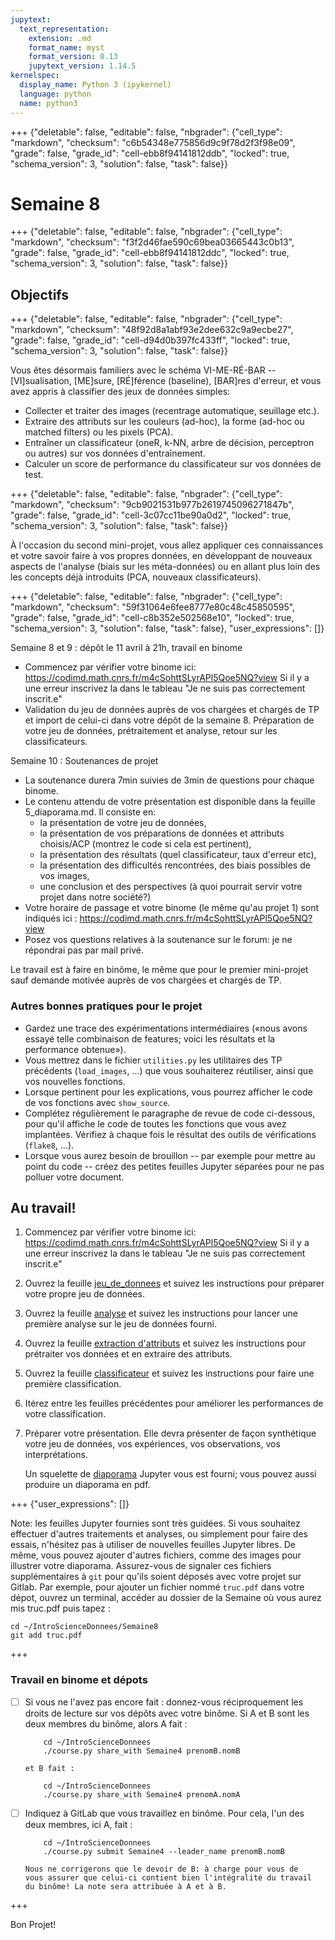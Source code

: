 ```yaml
---
jupytext:
  text_representation:
    extension: .md
    format_name: myst
    format_version: 0.13
    jupytext_version: 1.14.5
kernelspec:
  display_name: Python 3 (ipykernel)
  language: python
  name: python3
---
```


+++ {"deletable": false, "editable": false, "nbgrader": {"cell_type": "markdown", "checksum": "c6b54348e775856d9c9f78d2f3f98e09", "grade": false, "grade_id": "cell-ebb8f94141812ddb", "locked": true, "schema_version": 3, "solution": false, "task": false}}

# Semaine 8

+++ {"deletable": false, "editable": false, "nbgrader": {"cell_type": "markdown", "checksum": "f3f2d46fae590c69bea03665443c0b13", "grade": false, "grade_id": "cell-ebb8f94141812ddc", "locked": true, "schema_version": 3, "solution": false, "task": false}}

## Objectifs

+++ {"deletable": false, "editable": false, "nbgrader": {"cell_type": "markdown", "checksum": "48f92d8a1abf93e2dee632c9a9ecbe27", "grade": false, "grade_id": "cell-d94d0b397fc433ff", "locked": true, "schema_version": 3, "solution": false, "task": false}}

Vous êtes désormais familiers avec le schéma VI-ME-RÉ-BAR --
[VI]sualisation, [ME]sure, [RÉ]férence (baseline), [BAR]res d'erreur,
et vous avez appris à classifier des jeux de données simples:

- Collecter et traiter des images (recentrage automatique, seuillage
  etc.).
- Extraire des attributs sur les couleurs (ad-hoc), la forme (ad-hoc
  ou matched filters) ou les pixels (PCA).
- Entraîner un classificateur (oneR, k-NN, arbre de décision, perceptron
  ou autres) sur vos données d'entraînement.
- Calculer un score de performance du classificateur sur vos données
  de test.

+++ {"deletable": false, "editable": false, "nbgrader": {"cell_type": "markdown", "checksum": "9cb9021531b977b2619745096271847b", "grade": false, "grade_id": "cell-3c07cc11be90a0d2", "locked": true, "schema_version": 3, "solution": false, "task": false}}

À l'occasion du second mini-projet, vous allez appliquer ces
connaissances et votre savoir faire à vos propres données, en
développant de nouveaux aspects de l'analyse (biais sur les
méta-données) ou en allant plus loin des les concepts déjà introduits
(PCA, nouveaux classificateurs).

+++ {"deletable": false, "editable": false, "nbgrader": {"cell_type": "markdown", "checksum": "59f31064e6fee8777e80c48c45850595", "grade": false, "grade_id": "cell-c8b352e502568e10", "locked": true, "schema_version": 3, "solution": false, "task": false}, "user_expressions": []}

Semaine 8 et 9 : dépôt le 11 avril à 21h, travail en binome
- Commencez par vérifier votre binome ici: https://codimd.math.cnrs.fr/m4cSohttSLyrAPl5Qoe5NQ?view Si il y a une erreur inscrivez la dans le tableau "Je ne suis pas correctement inscrit.e"
- Validation du jeu de données auprès de vos chargées et chargés de TP
  et import de celui-ci dans votre dépôt de la semaine 8. Préparation
  de votre jeu de données, prétraitement et analyse, retour sur les classificateurs.

Semaine 10 : Soutenances de projet
- La soutenance durera 7min suivies de 3min de questions pour chaque binome.
- Le contenu attendu de votre présentation est disponible dans la feuille 5_diaporama.md. Il consiste en: 
    * la présentation de votre jeu de données, 
    * la présentation de vos préparations de données et attributs choisis/ACP (montrez le code si cela est pertinent), 
    * la présentation des résultats (quel classificateur, taux d'erreur etc), 
    * la présentation des difficultés rencontrées, des biais possibles de vos images, 
    * une conclusion et des perspectives (à quoi pourrait servir votre projet dans notre société?)
- Votre horaire de passage et votre binome (le même qu'au projet 1) sont indiqués ici : https://codimd.math.cnrs.fr/m4cSohttSLyrAPl5Qoe5NQ?view 
- Posez vos questions relatives à la soutenance sur le forum: je ne répondrai pas par mail privé.

Le travail est à faire en binôme, le même que pour le premier
mini-projet sauf demande motivée auprès de vos chargées et chargés de
TP.

### Autres bonnes pratiques pour le projet

- Gardez une trace des expérimentations intermédiaires («nous avons essayé telle combinaison de features; voici les résultats et la performance obtenue»).  
- Vous mettrez dans le fichier `utilities.py` les utilitaires des TP
  précédents (`load_images`, ...)  que vous souhaiterez réutiliser,
  ainsi que vos nouvelles fonctions.
- Lorsque pertinent pour les explications, vous pourrez afficher le
  code de vos fonctions avec `show_source`.
- Complétez régulièrement le paragraphe de revue de code ci-dessous,
  pour qu'il affiche le code de toutes les fonctions que vous avez
  implantées. Vérifiez à chaque fois le résultat des outils de
  vérifications (`flake8`, ...).
- Lorsque vous aurez besoin de brouillon -- par exemple pour mettre au
  point du code -- créez des petites feuilles Jupyter séparées pour ne
  pas polluer votre document.


## Au travail!

1.  Commencez par vérifier votre binome ici: https://codimd.math.cnrs.fr/m4cSohttSLyrAPl5Qoe5NQ?view Si il y a une erreur inscrivez la dans le tableau "Je ne suis pas correctement inscrit.e"
2.  Ouvrez la feuille [jeu_de_donnees](1_jeu_de_donnees.md) et suivez
    les instructions pour préparer votre propre jeu de données.
3.  Ouvrez la feuille [analyse](2_analyse.md) et suivez les
    instructions pour lancer une première analyse sur le jeu de
    données fourni.
4.  Ouvrez la feuille [extraction
    d'attributs](3_extraction_d_attributs.md) et suivez les
    instructions pour prétraiter vos données et en
    extraire des attributs.
5.  Ouvrez la feuille [classificateur](4_classificateurs.md) et suivez
    les instructions pour faire une première classification.
6.  Itérez entre les feuilles précédentes pour améliorer les
    performances de votre classification.
7.  Préparer votre présentation. Elle devra présenter de façon
    synthétique votre jeu de données, vos expériences, vos
    observations, vos interprétations.

    Un squelette de [diaporama](5_diaporama.md) Jupyter vous est
    fourni; vous pouvez aussi produire un diaporama en pdf.

+++ {"user_expressions": []}

<div class="alert alert-info" role="alert">

Note: les feuilles Jupyter fournies sont très guidées. Si vous
souhaitez effectuer d'autres traitements et analyses, ou simplement
pour faire des essais, n'hésitez pas à utiliser de nouvelles feuilles
Jupyter libres. De même, vous pouvez ajouter d'autres fichiers, comme
des images pour illustrer votre diaporama.  Assurez-vous de signaler
ces fichiers supplémentaires à `git` pour qu'ils soient déposés avec
votre projet sur Gitlab. Par exemple, pour ajouter un fichier nommé
`truc.pdf` dans votre dépot, ouvrez un terminal, accéder au dossier de la Semaine où vous aurez mis truc.pdf puis tapez :

    cd ~/IntroScienceDonnees/Semaine8
    git add truc.pdf

</div>

+++

### Travail en binome et dépots

- [ ] Si vous ne l'avez pas encore fait : donnez-vous réciproquement
      les droits de lecture sur vos dépôts avec votre binôme. Si A et
      B sont les deux membres du binôme, alors A fait :

          cd ~/IntroScienceDonnees
          ./course.py share_with Semaine4 prenomB.nomB

      et B fait :

          cd ~/IntroScienceDonnees
          ./course.py share_with Semaine4 prenomA.nomA

- [ ] Indiquez à GitLab que vous travaillez en binôme. Pour cela, l'un
      des deux membres, ici A, fait :

          cd ~/IntroScienceDonnees
          ./course.py submit Semaine4 --leader_name prenomB.nomB

      Nous ne corrigerons que le devoir de B: à charge pour vous de
      vous assurer que celui-ci contient bien l'intégralité du travail
      du binôme! La note sera attribuée à A et à B.

+++

Bon Projet!
